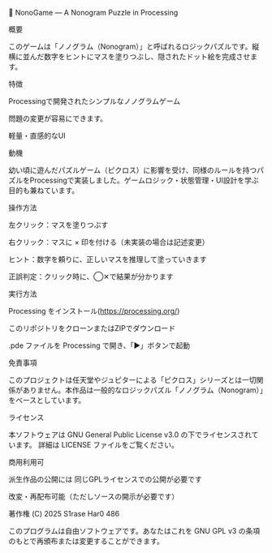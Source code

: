 🧩 NonoGame — A Nonogram Puzzle in Processing

概要

このゲームは「ノノグラム（Nonogram）」と呼ばれるロジックパズルです。縦横に並んだ数字をヒントにマスを塗りつぶし、隠されたドット絵を完成させます。

特徴

Processingで開発されたシンプルなノノグラムゲーム


問題の変更が容易にできます。


軽量・直感的なUI


動機

幼い頃に遊んだパズルゲーム（ピクロス）に影響を受け、同様のルールを持つパズルをProcessingで実装しました。ゲームロジック・状態管理・UI設計を学ぶ目的も兼ねています。


操作方法

左クリック：マスを塗りつぶす


右クリック：マスに × 印を付ける（未実装の場合は記述変更）


ヒント：数字を頼りに、正しいマスを推理して塗っていきます


正誤判定：クリック時に、◯✕で結果が分かります

実行方法

Processing をインストール(https://processing.org/)


このリポジトリをクローンまたはZIPでダウンロード


.pde ファイルを Processing で開き、「▶」ボタンで起動


免責事項

このプロジェクトは任天堂やジュピターによる「ピクロス」シリーズとは一切関係がありません。本作品は一般的なロジックパズル「ノノグラム（Nonogram）」をベースとしています。

ライセンス

本ソフトウェアは GNU General Public License v3.0 の下でライセンスされています。
詳細は LICENSE ファイルをご覧ください。

商用利用可

派生作品の公開には 同じGPLライセンスでの公開が必要です


改変・再配布可能（ただしソースの開示が必要です）


著作権 (C) 2025 S1rase Har0 486

このプログラムは自由ソフトウェアです。あなたはこれを GNU GPL v3 の条項のもとで再頒布または変更することができます。
